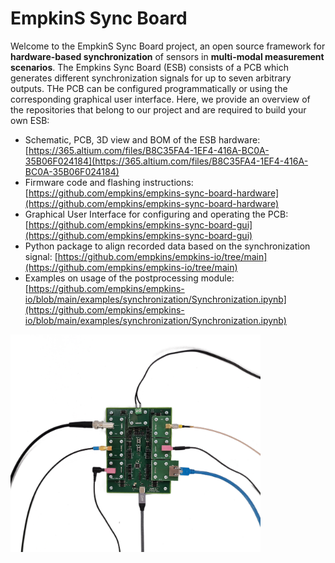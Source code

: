 # EmpkinS Sync Board

Welcome to the EmpkinS Sync Board project, an open source framework for **hardware-based synchronization** of sensors in **multi-modal measurement scenarios**. The Empkins Sync Board (ESB) consists of a PCB which generates different synchronization signals for up to seven arbitrary outputs. THe PCB can be configured programmatically or using the corresponding graphical user interface. Here, we provide an overview of the repositories that belong to our project and are required to build your own ESB: 

- Schematic, PCB, 3D view and BOM of the ESB hardware: [https://365.altium.com/files/B8C35FA4-1EF4-416A-BC0A-35B06F024184](https://365.altium.com/files/B8C35FA4-1EF4-416A-BC0A-35B06F024184)
- Firmware code and flashing instructions: [https://github.com/empkins/empkins-sync-board-hardware](https://github.com/empkins/empkins-sync-board-hardware)
- Graphical User Interface for configuring and operating the PCB: [https://github.com/empkins/empkins-sync-board-gui](https://github.com/empkins/empkins-sync-board-gui)
- Python package to align recorded data based on the synchronization signal: [https://github.com/empkins/empkins-io/tree/main](https://github.com/empkins/empkins-io/tree/main)
- Examples on usage of the postprocessing module: [https://github.com/empkins/empkins-io/blob/main/examples/synchronization/Synchronization.ipynb](https://github.com/empkins/empkins-io/blob/main/examples/synchronization/Synchronization.ipynb)


<img src="./img/ESB_connected.png" width="400" alt="Picture of ESB with Connectors">
